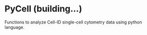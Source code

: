 # PyCell (building...)
Functions to analyze Cell-ID single-cell cytometry data using python language.


